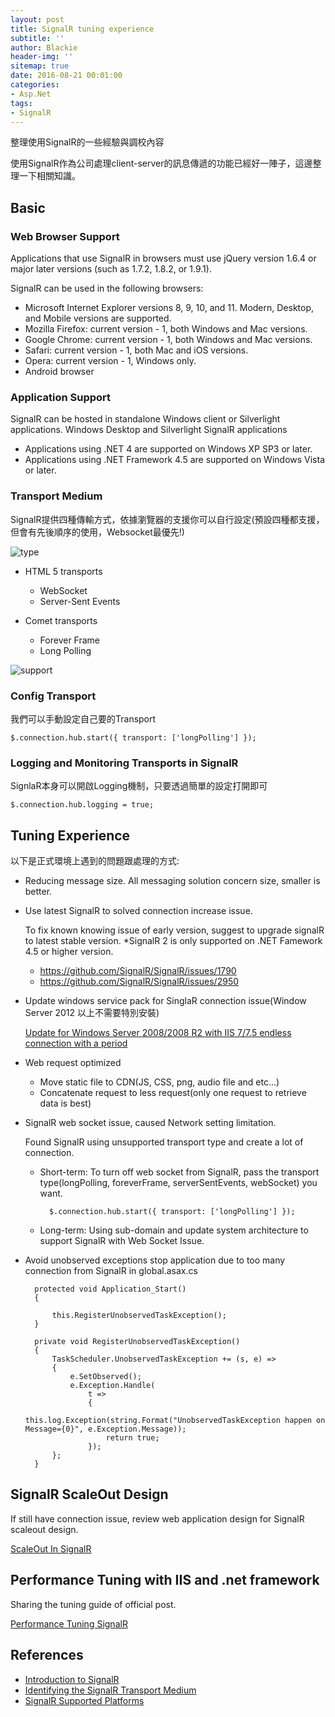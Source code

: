 ```yaml
---
layout: post
title: SignalR tuning experience
subtitle: ''
author: Blackie
header-img: ''
sitemap: true
date: 2016-08-21 00:01:00
categories:
- Asp.Net
tags:
- SignalR
---
```


整理使用SignalR的一些經驗與調校內容

<!-- More -->

使用SignalR作為公司處理client-server的訊息傳遞的功能已經好一陣子，這邊整理一下相關知識。

## Basic ##

### Web Browser Support ###

Applications that use SignalR in browsers must use jQuery version 1.6.4 or major later versions (such as 1.7.2, 1.8.2, or 1.9.1).

SignalR can be used in the following browsers:

- Microsoft Internet Explorer versions 8, 9, 10, and 11. Modern, Desktop, and Mobile versions are supported.
- Mozilla Firefox: current version - 1, both Windows and Mac versions.
- Google Chrome: current version - 1, both Windows and Mac versions.
- Safari: current version - 1, both Mac and iOS versions.
- Opera: current version - 1, Windows only.
- Android browser

### Application Support ###

SignalR can be hosted in standalone Windows client or Silverlight applications. Windows Desktop and Silverlight SignalR applications

- Applications using .NET 4 are supported on Windows XP SP3 or later.
- Applications using .NET Framework 4.5 are supported on Windows Vista or later.

### Transport Medium ###

SignalR提供四種傳輸方式，依據瀏覽器的支援你可以自行設定(預設四種都支援，但會有先後順序的使用，Websocket最優先!)

![type](type.png)

- HTML 5 transports
	- WebSocket
	- Server-Sent Events

- Comet transports
	- Forever Frame
	- Long Polling

![support](support.png)

### Config Transport ###

我們可以手動設定自己要的Transport

	$.connection.hub.start({ transport: ['longPolling'] });

### Logging and Monitoring Transports in SignalR ###

SignlaR本身可以開啟Logging機制，只要透過簡單的設定打開即可

	$.connection.hub.logging = true;

## Tuning Experience ##

以下是正式環境上遇到的問題跟處理的方式:


- Reducing message size. All messaging solution concern size, smaller is better.
- Use latest SignalR to solved connection increase issue.

	To fix known knowing issue of early version, suggest to upgrade signalR to latest stable version. *SignalR 2 is only supported on .NET Famework 4.5 or higher version.

	- https://github.com/SignalR/SignalR/issues/1790
	- https://github.com/SignalR/SignalR/issues/2950
	
- Update windows service pack for SinglaR connection issue(Window Server 2012 以上不需要特別安裝)

	[Update for Windows Server 2008/2008 R2 with IIS 7/7.5 endless connection with a period](https://support.microsoft.com/en-us/kb/980368)

- Web request optimized
	
	- Move static file to CDN(JS, CSS, png, audio file and etc…)
	- Concatenate request to less request(only one request to retrieve data is best)
	
- SignalR web socket issue, caused Network setting limitation.
	
	Found SignalR using unsupported transport type and create a lot of connection.

	- Short-term: To turn off web socket from SignalR, pass the transport type(longPolling, foreverFrame, serverSentEvents, webSocket) you want.
			
			$.connection.hub.start({ transport: ['longPolling'] });

	- Long-term: Using sub-domain and update system architecture to support SignalR with Web Socket Issue.
	
- Avoid unobserved exceptions stop application due to too many connection from SignalR in global.asax.cs

        protected void Application_Start()
        {

        	this.RegisterUnobservedTaskException();
		}

		private void RegisterUnobservedTaskException()
		{
		    TaskScheduler.UnobservedTaskException += (s, e) =>
		    {
		        e.SetObserved();
		        e.Exception.Handle(
		            t =>
		            {
		                this.log.Exception(string.Format("UnobservedTaskException happen on Message={0}", e.Exception.Message));
		                return true;
		            });
		    };
		}

## SignalR ScaleOut Design ##

If still have connection issue, review web application design for SignalR scaleout design.

[ScaleOut In SignalR](http://www.asp.net/signalr/overview/performance/scaleout-in-signalr)

## Performance Tuning with IIS and .net framework ##

Sharing the tuning guide of official post.

[Performance Tuning SignalR](https://github.com/SignalR/SignalR/wiki/Performance)

## References ##

- [Introduction to SignalR](http://www.asp.net/signalr/overview/getting-started/introduction-to-signalr)
- [Identifying the SignalR Transport Medium](http://dailydotnettips.com/2014/03/20/identifying-the-signalr-transport-medium/)
- [SignalR Supported Platforms](http://www.asp.net/signalr/overview/getting-started/supported-platforms)